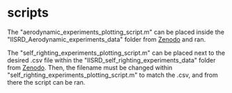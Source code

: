 # scripts
The "aerodynamic_experiments_plotting_script.m" can be placed inside the "IISRD_Aerodynamic_experiments_data" folder from [Zenodo](10.5281/zenodo.4568184) and ran.

The "self_righting_experiments_plotting_script.m" can be placed next to the desired .csv file within the "IISRD_self_righting_experiments_data" folder from [Zenodo](10.5281/zenodo.4568184). Then, the filename must be changed within "self_righting_experiments_plotting_script.m" to match the .csv, and from there the script can be ran.
